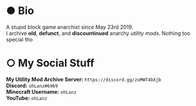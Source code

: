 # ● Bio
A stupid block game anarchist since May 23rd 2019.<br>
I archive **old**, **defunct**, and **discountinued** anarchy *utility mods*. Nothing too special tho<br>


# ○ My Social Stuff
**My Utility Mod Archive Server:** ``https://discord.gg/zuMWT4bXjb``<br>
**Discord:** ``ohLanz#6969``<br>
**Minecraft Username:** ``ohLanz``<br>
**YouTube:** ``ohLanz``<br>
